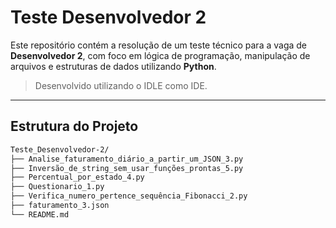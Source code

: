 # Teste Desenvolvedor 2

Este repositório contém a resolução de um teste técnico para a vaga de **Desenvolvedor 2**, com foco em lógica de programação, manipulação de arquivos e estruturas de dados utilizando **Python**.

> Desenvolvido utilizando o IDLE como IDE.

---

## Estrutura do Projeto

```bash
Teste_Desenvolvedor-2/
├── Analise_faturamento_diário_a_partir_um_JSON_3.py
├── Inversão_de_string_sem_usar_funções_prontas_5.py
├── Percentual_por_estado_4.py
├── Questionario_1.py
├── Verifica_numero_pertence_sequência_Fibonacci_2.py
├── faturamento_3.json
└── README.md
